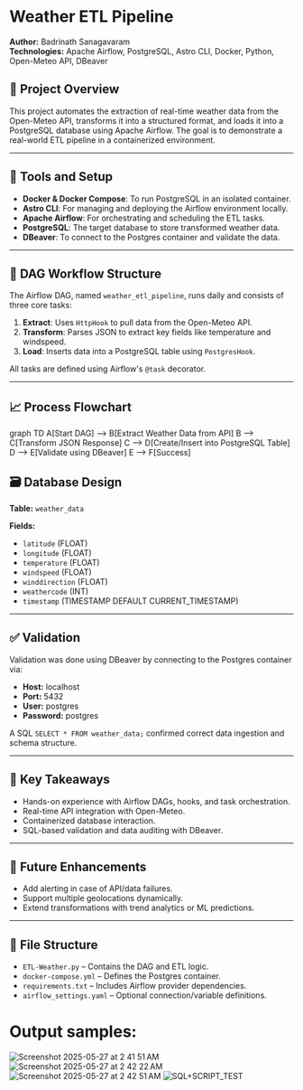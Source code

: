 # Weather ETL Pipeline

**Author:** Badrinath Sanagavaram  
**Technologies:** Apache Airflow, PostgreSQL, Astro CLI, Docker, Python, Open-Meteo API, DBeaver

## 📌 Project Overview

This project automates the extraction of real-time weather data from the Open-Meteo API, transforms it into a structured format, and loads it into a PostgreSQL database using Apache Airflow. The goal is to demonstrate a real-world ETL pipeline in a containerized environment.

---

## 🔧 Tools and Setup

- **Docker & Docker Compose**: To run PostgreSQL in an isolated container.
- **Astro CLI**: For managing and deploying the Airflow environment locally.
- **Apache Airflow**: For orchestrating and scheduling the ETL tasks.
- **PostgreSQL**: The target database to store transformed weather data.
- **DBeaver**: To connect to the Postgres container and validate the data.

---

## 🧱 DAG Workflow Structure

The Airflow DAG, named `weather_etl_pipeline`, runs daily and consists of three core tasks:

1. **Extract**: Uses `HttpHook` to pull data from the Open-Meteo API.
2. **Transform**: Parses JSON to extract key fields like temperature and windspeed.
3. **Load**: Inserts data into a PostgreSQL table using `PostgresHook`.

All tasks are defined using Airflow's `@task` decorator.

---

## 📈 Process Flowchart

graph TD
    A[Start DAG] --> B[Extract Weather Data from API]
    B --> C[Transform JSON Response]
    C --> D[Create/Insert into PostgreSQL Table]
    D --> E[Validate using DBeaver]
    E --> F[Success]

## 🗃️ Database Design

**Table:** `weather_data`  

**Fields:**
- `latitude` (FLOAT)  
- `longitude` (FLOAT)  
- `temperature` (FLOAT)  
- `windspeed` (FLOAT)  
- `winddirection` (FLOAT)  
- `weathercode` (INT)  
- `timestamp` (TIMESTAMP DEFAULT CURRENT_TIMESTAMP)  

---

## ✅ Validation

Validation was done using DBeaver by connecting to the Postgres container via:

- **Host:** localhost  
- **Port:** 5432  
- **User:** postgres  
- **Password:** postgres  

A SQL `SELECT * FROM weather_data;` confirmed correct data ingestion and schema structure.

---

## 📌 Key Takeaways

- Hands-on experience with Airflow DAGs, hooks, and task orchestration.  
- Real-time API integration with Open-Meteo.  
- Containerized database interaction.  
- SQL-based validation and data auditing with DBeaver.  

---

## 🚀 Future Enhancements

- Add alerting in case of API/data failures.  
- Support multiple geolocations dynamically.  
- Extend transformations with trend analytics or ML predictions.  

---

## 📁 File Structure

- `ETL-Weather.py` – Contains the DAG and ETL logic.  
- `docker-compose.yml` – Defines the Postgres container.  
- `requirements.txt` – Includes Airflow provider dependencies.  
- `airflow_settings.yaml` – Optional connection/variable definitions.

# Output samples:

![Screenshot 2025-05-27 at 2 41 51 AM](https://github.com/user-attachments/assets/e9f646cd-06e3-4941-9c99-88b144313356)
![Screenshot 2025-05-27 at 2 42 22 AM](https://github.com/user-attachments/assets/d341edc0-793a-4fd5-82ba-cdff9b132621)
![Screenshot 2025-05-27 at 2 42 51 AM](https://github.com/user-attachments/assets/3e555016-e10c-4c6f-bd19-cb917aae8afc)
![SQL+SCRIPT_TEST](https://github.com/user-attachments/assets/f10b4749-9e32-4fa7-becf-ff7e82bdfcb8)



